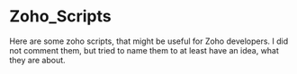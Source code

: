 # Zoho_Scripts

Here are some zoho scripts, that might be useful for Zoho developers. 
I did not comment them, but tried to name them to at least have an idea, what they are about.
